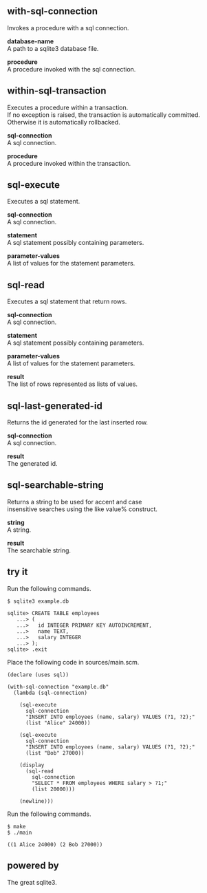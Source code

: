 with-sql-connection
-------------------
Invokes a procedure with a sql connection.

__database-name__  
A path to a sqlite3 database file.

__procedure__  
A procedure invoked with the sql connection.

within-sql-transaction
----------------------
Executes a procedure within a transaction.  
If no exception is raised, the transaction is automatically committed.  
Otherwise it is automatically rollbacked.

__sql-connection__  
A sql connection.

__procedure__  
A procedure invoked within the transaction.

sql-execute
-----------
Executes a sql statement.

__sql-connection__  
A sql connection.

__statement__  
A sql statement possibly containing parameters.

__parameter-values__  
A list of values for the statement parameters.

sql-read
--------
Executes a sql statement that return rows.

__sql-connection__  
A sql connection.

__statement__  
A sql statement possibly containing parameters.

__parameter-values__  
A list of values for the statement parameters.

__result__  
The list of rows represented as lists of values.

sql-last-generated-id
---------------------
Returns the id generated for the last inserted row.

__sql-connection__  
A sql connection.

__result__  
The generated id.

sql-searchable-string
---------------------
Returns a string to be used for accent and case  
insensitive searches using the like value% construct.

__string__  
A string.

__result__  
The searchable string.

try it
------
Run the following commands.

    $ sqlite3 example.db

    sqlite> CREATE TABLE employees
       ...> (
       ...>   id INTEGER PRIMARY KEY AUTOINCREMENT,
       ...>   name TEXT,
       ...>   salary INTEGER
       ...> );
    sqlite> .exit

Place the following code in sources/main.scm.

    (declare (uses sql))

    (with-sql-connection "example.db"
      (lambda (sql-connection)

        (sql-execute
          sql-connection
          "INSERT INTO employees (name, salary) VALUES (?1, ?2);"
          (list "Alice" 24000))

        (sql-execute
          sql-connection
          "INSERT INTO employees (name, salary) VALUES (?1, ?2);"
          (list "Bob" 27000))

        (display
          (sql-read
            sql-connection
            "SELECT * FROM employees WHERE salary > ?1;"
            (list 20000)))

        (newline)))

Run the following commands.

    $ make
    $ ./main

    ((1 Alice 24000) (2 Bob 27000))

powered by
----------
The great sqlite3.
